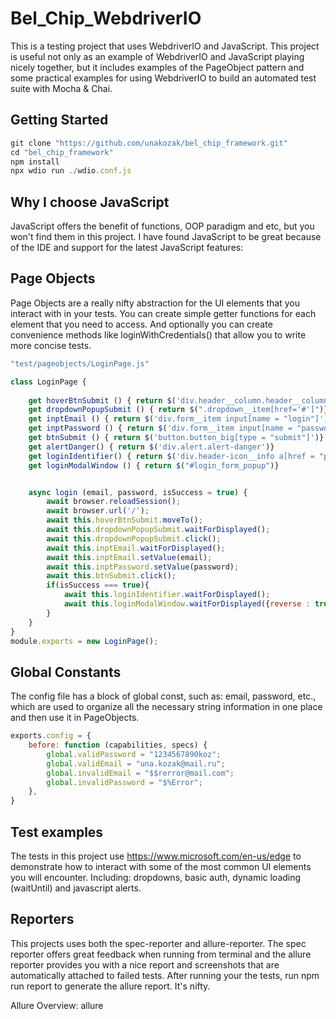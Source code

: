 # Bel_Chip_WebdriverIO

This is a testing project that uses WebdriverIO  and JavaScript. This project is useful not only as an example of WebdriverIO and JavaScript playing nicely together, but it includes examples of the PageObject pattern and some practical examples for using WebdriverIO to build an automated test suite with Mocha & Chai.

## Getting Started

```js
git clone "https://github.com/unakozak/bel_chip_framework.git"
cd "bel_chip_framework"
npm install
npx wdio run ./wdio.conf.js
```

## Why I choose JavaScript
JavaScript offers the benefit of functions, OOP paradigm and etc, but you won't find them in this project. I have found JavaScript to be great because of the IDE and support for the latest JavaScript features:


## Page Objects
Page Objects are a really nifty abstraction for the UI elements that you interact with in your tests. You can create simple getter functions for each element that you need to access. And optionally you can create convenience methods like loginWithCredentials() that allow you to write more concise tests.


```js
"test/pageobjects/LoginPage.js"

class LoginPage {
    
    get hoverBtnSubmit () { return $('div.header__column.header__column_links.header-icons div:nth-child(5)')}
    get dropdownPopupSubmit () { return $(".dropdown__item[href='#']")}
    get inptEmail () { return $('div.form__item input[name = "login"]')}
    get inptPassword () { return $('div.form__item input[name = "password"]')}
    get btnSubmit () { return $('button.button_big[type = "submit"]')}
    get alertDanger() { return $('div.alert.alert-danger')}
    get loginIdentifier() { return $('div.header-icon__info a[href = "personal/"]')}
    get loginModalWindow () { return $("#login_form_popup")}


    async login (email, password, isSuccess = true) {
        await browser.reloadSession();
        await browser.url('/');
        await this.hoverBtnSubmit.moveTo();
        await this.dropdownPopupSubmit.waitForDisplayed();
        await this.dropdownPopupSubmit.click();
        await this.inptEmail.waitForDisplayed();
        await this.inptEmail.setValue(email);
        await this.inptPassword.setValue(password);
        await this.btnSubmit.click();     
        if(isSuccess === true){
            await this.loginIdentifier.waitForDisplayed();
            await this.loginModalWindow.waitForDisplayed({reverse : true});
        }
    } 
}
module.exports = new LoginPage();
```

## Global Constants 
The config file has a block of global const, such as: email, password, etc., which are used to organize all the necessary string information in one place and then use it in PageObjects.
```js
exports.config = {
    before: function (capabilities, specs) {
        global.validPassword = "1234567890koz";
        global.validEmail = "una.kozak@mail.ru";
        global.invalidEmail = "$$rerror@mail.com";
        global.invalidPassword = "$%Error";
    },
}
```
## Test examples
The tests in this project use https://www.microsoft.com/en-us/edge to demonstrate how to interact with some of the most common UI elements you will encounter. Including: dropdowns, basic auth, dynamic loading (waitUntil) and javascript alerts. 

## Reporters
This projects uses both the spec-reporter and allure-reporter. The spec reporter offers great feedback when running from terminal and the allure reporter provides you with a nice report and screenshots that are automatically attached to failed tests. After running your the tests, run npm run report to generate the allure report. It's nifty.

Allure Overview: allure
